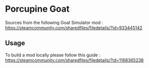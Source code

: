 # Porcupine Goat

Sources from the following Goat Simulator mod : https://steamcommunity.com/sharedfiles/filedetails/?id=933445142

## Usage

To build a mod locally please follow this guide : https://steamcommunity.com/sharedfiles/filedetails/?id=1168365238